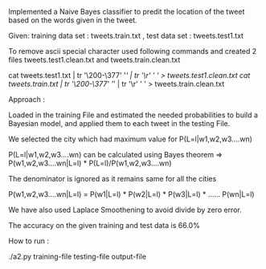  Implemented a Naive Bayes classifier to predit the location of the tweet based on the words given in the tweet. 
 
 Given: training data set : tweets.train.txt  , test data set : tweets.test1.txt
 
 To remove ascii special character used following commands and created 2 files tweets.test1.clean.txt  and tweets.train.clean.txt
 
 cat tweets.test1.txt | tr '\200-\377' '*' | tr '\r' ' '   > tweets.test1.clean.txt
 cat tweets.train.txt | tr '\200-\377' '*' | tr '\r' ' '   > tweets.train.clean.txt

 Approach :  
 
 Loaded in the training File and estimated the needed probabilities to build a Bayesian model, and applied them to each tweet in the testing File.
 
 We selected the city which had maximum value for P(L=l|w1,w2,w3....wn)
 
 P(L=l|w1,w2,w3....wn) can be calculated using Bayes theorem =>  P(w1,w2,w3....wn|L=l) * P(L=l)/P(w1,w2,w3....wn)
 
 The denominator is ignored as it remains same for all the cities
 
 P(w1,w2,w3....wn|L=l) = P(w1|L=l) * P(w2|L=l) * P(w3|L=l) * ...... P(wn|L=l) 
 
 We have also used Laplace Smoothening to avoid divide by zero error.
 
 The accuracy on the given training and test data is 66.0%

How to run :

./a2.py training-file testing-file output-file

